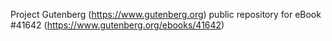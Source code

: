 Project Gutenberg (https://www.gutenberg.org) public repository for eBook #41642 (https://www.gutenberg.org/ebooks/41642)
